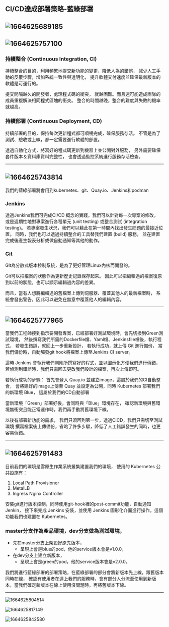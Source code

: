 CI/CD達成部署策略-藍綠部署
---
![1664625689185](https://user-images.githubusercontent.com/110806758/193409381-5d3f031f-a0c2-4206-91d3-b0651b1c0c8f.jpg)
---
![1664625757100](https://user-images.githubusercontent.com/110806758/193409393-0e2f522f-4b7d-4a3a-a0e7-abe06d9660c9.jpg)
---
### 持續整合 (Continuous Integration, CI)

持續整合的目的，利用頻繁地提交新功能的變更，降低人為的錯誤，
減少人工手動的反覆步驟，增加系統一致性與透明化，
提升軟體交付速度並確保最新版本的軟體是可運行的。

提交間隔越久的開發者，處理程式碼的衝突，
就越困難。而且還可能造成團隊的成員重複解決相同程式區塊的衝突。
整合的時間越晚，整合的難度與失敗的機率就越高。

### 持續部署 (Continuous Deployment, CD)

持續部署的目的，保持每次更新程式都可順暢完成，確保服務存活。
不管是為了測試、驗收或上線，都一定需要進行軟體的部置。

透過自動化方式，將寫好的程式碼更新到機器上並公開對外服務，
另外需要確保套件版本＆資料庫資料完整性，
也會透過監控系統進行服務存活檢查。

---
![1664625743814](https://user-images.githubusercontent.com/110806758/193409398-cba8b19b-5a5e-4ced-ac97-54e807c6d1f3.jpg)
---
我們的藍綠部署將會用到kubernetes、git、Quay.io、Jenkins和podman

### Jenkins

透過Jenkins我們可完成CI/CD 概念的實踐，我們可以針對每一次專案的修改，
或是週期性地對專案進行各種單元 (unit testing) 或整合測試 (integration testing)。
若專案發生狀況，我們可以藉此在第一時間內找出發生問題的最接近位置。
同時，我們也可以透過持續整合的工具替我們建置 (build) 服務，
並在建置完成後產生報表分析或做自動通知等其他的動作。

### Git
Git為分散式版本控制系統，是為了更好管理Linux內核而開發的。

Git可以把檔案的狀態作為更新歷史記錄保存起來。
因此可以把編輯過的檔案復原到以前的狀態，也可以顯示編輯過內容的差異。

而且，當有人想將編輯過的舊檔案上傳到伺服器、覆蓋其他人的最新檔案時，
系統會發出警告，因此可以避免在無意中覆蓋他人的編輯內容。

---

![1664625777965](https://user-images.githubusercontent.com/110806758/193409412-772d7599-0ecb-4531-b8da-6440aaadf230.jpg)
---
當我們工程師接到指示要開發專案，已經部署好測試環境時，會先切換到Green測試環境，
然後撰寫我們所需的Dockerfile檔、Yaml檔、Jenkinsfile檔後，執行程式，
若發生錯誤，就回上一步重新設計，
若執行成功，就上傳 Git 進行備份，
當我們備份時，自動觸發git hook將檔案上傳至Jenkins CI server。

這時 Jenkins 會執行我們剛剛所撰寫好的程式，並以圖示化方便我們進行偵錯，
若偵測到錯誤時，我們只需回去更改我們設計的檔案，再次上傳即可。

若執行成功的步驟：
首先會登入 Quay.io 並建立image，這屬於我們的CI自動整合，
會將建好的image上傳至 Quay 並設定為公開，同時 Kubernetes 部署我們的新環境 Blue，
這屬於我們的CD自動部署

當新環境「Green」部署好後，會同時與「Blue」環境存在，
確認新環境與舊環境無衝突且能正常運作時，我們再手動將舊環境下線。

以後有部署新功能的需求，
我們只須回到第一步，透過CICD，我們只需切至測試環境
撰寫檔案後上傳備份，省略了許多步驟，降低了人工錯誤發生的同時，也更容易偵錯。

---

![1664625791483](https://user-images.githubusercontent.com/110806758/193409418-aadc51dc-bb3a-4db2-9294-eea5eda8565c.jpg)
---
目前我們的環境是雲原生作業系統叢集建置我們的環境，
使用的 Kubernetes 公共設施有：
1. Local Path Provisioner
2. MetalLB
3. Ingress Nginx Controller

安裝git進行版本控制，同時使用git-hook裡的post-commit功能，自動通知Jenkin，
接下來完成 Jenkins 安裝，並使用 Jenkins 圖形化介面進行操作，這個功能我們也建置在 Kubernetes。

### master分支作為產品環境，dev分支做為測試環境，
* 先在master分支上架設好原先版本，
    * 呈現上會是blue的pod，他的service版本會是v1.0.0，
* 在dev分支上建立新版本，
    * 呈現上會是green的pod，他的service版本會是v2.0.0。

我們將進行藍綠部署的部署策略，在藍綠部署的部分會將新版本先上線，跟舊版本同時在線，
確認有使用者在連上我們的服務時，會有部分人分流至使用到新版本，當我們確定新版本在線上使用沒問題時，再將舊版本下線。

---

![1664625804514](https://user-images.githubusercontent.com/110806758/193409428-f70bdd02-89d2-4a62-9b6d-8fa242d47d96.jpg)


![1664625817149](https://user-images.githubusercontent.com/110806758/193409434-f7a66a9f-2fc0-4d6b-8927-59171bb99505.jpg)


![1664625842580](https://user-images.githubusercontent.com/110806758/193409440-c7e0ec6f-cd8d-4bee-9d3d-ca62fec01cc9.jpg)
